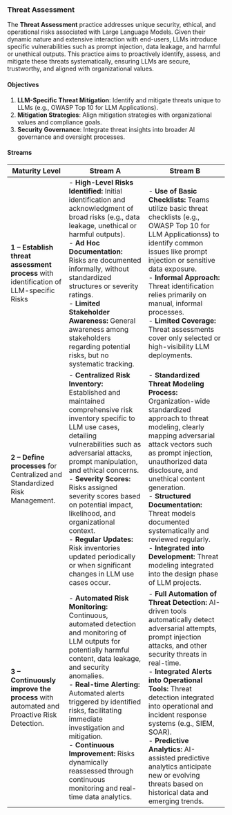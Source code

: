 ### Threat Assessment

The **Threat Assessment** practice addresses unique security, ethical, and operational risks associated with Large Language Models. Given their dynamic nature and extensive interaction with end-users, LLMs introduce specific vulnerabilities such as prompt injection, data leakage, and harmful or unethical outputs. This practice aims to proactively identify, assess, and mitigate these threats systematically, ensuring LLMs are secure, trustworthy, and aligned with organizational values.

#### Objectives

1. **LLM-Specific Threat Mitigation**: Identify and mitigate threats unique to LLMs (e.g., OWASP Top 10 for LLM Applications).
2. **Mitigation Strategies**: Align mitigation strategies with organizational values and compliance goals.
3. **Security Governance**: Integrate threat insights into broader AI governance and oversight processes.

#### Streams

| Maturity Level                                                                        | Stream A                                                                                                                                                                                                                                                                                                                                                                                                                                                               | Stream B                                                                                                                                                                                                                                                                                                                                                                                                                                                                    |
|---------------------------------------------------------------------------------------|------------------------------------------------------------------------------------------------------------------------------------------------------------------------------------------------------------------------------------------------------------------------------------------------------------------------------------------------------------------------------------------------------------------------------------------------------------------------|-----------------------------------------------------------------------------------------------------------------------------------------------------------------------------------------------------------------------------------------------------------------------------------------------------------------------------------------------------------------------------------------------------------------------------------------------------------------------------|
| **1 – Establish threat assessment process** with identification of LLM-specific Risks | - **High-Level Risks Identified:** Initial identification and acknowledgment of broad risks (e.g., data leakage, unethical or harmful outputs).<br>- **Ad Hoc Documentation:** Risks are documented informally, without standardized structures or severity ratings.<br>- **Limited Stakeholder Awareness:** General awareness among stakeholders regarding potential risks, but no systematic tracking.                                                               | - **Use of Basic Checklists:** Teams utilize basic threat checklists (e.g., OWASP Top 10 for LLM Applicationss) to identify common issues like prompt injection or sensitive data exposure.<br>- **Informal Approach:** Threat identification relies primarily on manual, informal processes.<br>- **Limited Coverage:** Threat assessments cover only selected or high-visibility LLM deployments.                                                                         |
| **2 – Define processes** for Centralized and Standardized Risk Management.            | - **Centralized Risk Inventory:** Established and maintained comprehensive risk inventory specific to LLM use cases, detailing vulnerabilities such as adversarial attacks, prompt manipulation, and ethical concerns.<br>- **Severity Scores:** Risks assigned severity scores based on potential impact, likelihood, and organizational context.<br>- **Regular Updates:** Risk inventories updated periodically or when significant changes in LLM use cases occur. | - **Standardized Threat Modeling Process:** Organization-wide standardized approach to threat modeling, clearly mapping adversarial attack vectors such as prompt injection, unauthorized data disclosure, and unethical content generation.<br>- **Structured Documentation:** Threat models documented systematically and reviewed regularly.<br>- **Integrated into Development:** Threat modeling integrated into the design phase of LLM projects.                     |
| **3 – Continuously improve the process** with automated and Proactive Risk Detection. | - **Automated Risk Monitoring:** Continuous, automated detection and monitoring of LLM outputs for potentially harmful content, data leakage, and security anomalies.<br>- **Real-time Alerting:** Automated alerts triggered by identified risks, facilitating immediate investigation and mitigation.<br>- **Continuous Improvement:** Risks dynamically reassessed through continuous monitoring and real-time data analytics.                                      | - **Full Automation of Threat Detection:** AI-driven tools automatically detect adversarial attempts, prompt injection attacks, and other security threats in real-time.<br>- **Integrated Alerts into Operational Tools:** Threat detection integrated into operational and incident response systems (e.g., SIEM, SOAR).<br>- **Predictive Analytics:** AI-assisted predictive analytics anticipate new or evolving threats based on historical data and emerging trends. |

